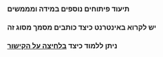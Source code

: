 ### תיעוד פיתוחים נוספים במידה ומממשים

### יש לקרוא באינטרנט כיצד כותבים מסמך מסוג זה

### ניתן ללמוד כיצד [בלחיצה על הקישור](https://www.markdownguide.org/cheat-sheet/)
